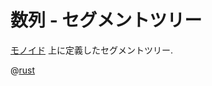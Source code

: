 # 数列 - セグメントツリー

[モノイド](algebra.monoid) 上に定義したセグメントツリー.

@[rust](procon-rs/src/sequence/tree/segment_tree.rs)
